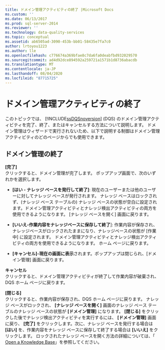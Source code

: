 ```yaml
---
title: ドメイン管理アクティビティの終了 |Microsoft Docs
ms.custom: ''
ms.date: 06/13/2017
ms.prod: sql-server-2014
ms.reviewer: ''
ms.technology: data-quality-services
ms.topic: conceptual
ms.assetid: ab6505ad-3090-453b-bb01-58435e7fa7c0
author: lrtoyou1223
ms.author: lle
ms.openlocfilehash: c776674a369bfae8c7da6fa0deabfbd932029570
ms.sourcegitcommit: ad4d92dce894592a259721a1571b1d8736abacdb
ms.translationtype: MT
ms.contentlocale: ja-JP
ms.lasthandoff: 08/04/2020
ms.locfileid: "87715725"
---
```

# <a name="end-the-domain-management-activity"></a>ドメイン管理アクティビティの終了
  このトピックでは、 [!INCLUDE[ssDQSnoversion](../includes/ssdqsnoversion-md.md)] (DQS) のドメイン管理アクティビティを完了、終了、またはキャンセルする方法について説明します。 ドメイン管理はウィザードで実行されないため、以下で説明する制御はドメイン管理アクティビティのどのページからでも使用できます。  
  
## <a name="end-domain-management"></a>ドメイン管理の終了  
 **[完了]**  
 クリックすると、ドメイン管理が完了します。 ポップアップ画面で、次のいずれかを選択します。  
  
-   **[はい - ナレッジ ベースを発行して終了]**: 現在のユーザーまたは他のユーザーに対してナレッジ ベースが発行されます。 ナレッジ ベースはロックされず、(ナレッジ ベース テーブルの) ナレッジ ベースの状態が空白に設定されます。ドメイン管理アクティビティとナレッジ検出アクティビティの両方を使用できるようになります。 [ナレッジ ベースを開く] 画面に戻ります。  
  
-   **[いいえ-作業内容をナレッジベースに保存して終了**]: 作業内容が保存され、ナレッジベースがロックされたままになり、ナレッジベースの状態が [作業中] に設定されます。 ドメイン管理アクティビティとナレッジ検出アクティビティの両方を使用できるようになります。 ホーム ページに戻ります。  
  
-   **[キャンセル]-現在の画面に表示**されます。ポップアップは閉じられ、[ドメイン管理] 画面に戻ります。  
  
 **キャンセル**  
 クリックすると、ドメイン管理アクティビティが終了して作業内容が破棄され、DQS ホーム ページに戻ります。  
  
 **[閉じる]**  
 クリックすると、作業内容が保存され、DQS ホーム ページに戻ります。 ナレッジ ベースがロックされ、 **[ナレッジ ベースを開く]** 画面のナレッジ ベース テーブルのナレッジ ベースの状態が **[ドメイン管理]** になります。 **[閉じる]** をクリックした後でナレッジ検出アクティビティを実行するには、 **[ドメイン管理]** 画面に戻り、 **[完了]** をクリックします。次に、ナレッジ ベースを発行する場合は **[はい]** を、作業内容をナレッジ ベースに保存して終了する場合は **[いいえ]** をクリックします。  ロックされたナレッジ ベースを開く方法の詳細については、「 [Open a Knowledge Base](../../2014/data-quality-services/open-a-knowledge-base.md)」を参照してください。  
  
  
